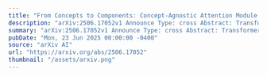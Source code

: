```yaml
---
title: "From Concepts to Components: Concept-Agnostic Attention Module Discovery in Transformers"
description: "arXiv:2506.17052v1 Announce Type: cross Abstract: Transformers have achieved state-of-the-art performance across language and vision tasks. This success drives the imperative to interpret their internal mechanisms with the dual goals of enhancing performance and improving behavioral control. Attribution methods help advance interpretability by assigning model outputs associated with a target concept to specific model components. Current attribution research primarily studies multi-layer perceptron neurons and addresses relatively simple concepts such as factual associations (e.g., Paris is located in France). This focus tends to overlook the impact of the attention mechanism and lacks a unified approach for analyzing more complex concepts. To fill these gaps, we introduce Scalable Attention Module Discovery (SAMD), a concept-agnostic method for mapping arbitrary, complex concepts to specific attention heads of general transformer models. We accomplish this by representing each concept as a vector, calculating its cosine similarity with each attention head, and selecting the TopK-scoring heads to construct the concept-associated attention module. We then propose Scalar Attention Module Intervention (SAMI), a simple strategy to diminish or amplify the effects of a concept by adjusting the attention module using only a single scalar parameter. Empirically, we demonstrate SAMD on concepts of varying complexity, and visualize the locations of their corresponding modules. Our results demonstrate that module locations remain stable before and after LLM post-training, and confirm prior work on the mechanics of LLM multilingualism. Through SAMI, we facilitate jailbreaking on HarmBench (+72.7%) by diminishing 'safety' and improve performance on the GSM8K benchmark (+1.6%) by amplifying 'reasoning'. Lastly, we highlight the domain-agnostic nature of our approach by suppressing the image classification accuracy of vision transformers on ImageNet."
summary: "arXiv:2506.17052v1 Announce Type: cross Abstract: Transformers have achieved state-of-the-art performance across language and vision tasks. This success drives the imperative to interpret their internal mechanisms with the dual goals of enhancing performance and improving behavioral control. Attribution methods help advance interpretability by assigning model outputs associated with a target concept to specific model components. Current attribution research primarily studies multi-layer perceptron neurons and addresses relatively simple concepts such as factual associations (e.g., Paris is located in France). This focus tends to overlook the impact of the attention mechanism and lacks a unified approach for analyzing more complex concepts. To fill these gaps, we introduce Scalable Attention Module Discovery (SAMD), a concept-agnostic method for mapping arbitrary, complex concepts to specific attention heads of general transformer models. We accomplish this by representing each concept as a vector, calculating its cosine similarity with each attention head, and selecting the TopK-scoring heads to construct the concept-associated attention module. We then propose Scalar Attention Module Intervention (SAMI), a simple strategy to diminish or amplify the effects of a concept by adjusting the attention module using only a single scalar parameter. Empirically, we demonstrate SAMD on concepts of varying complexity, and visualize the locations of their corresponding modules. Our results demonstrate that module locations remain stable before and after LLM post-training, and confirm prior work on the mechanics of LLM multilingualism. Through SAMI, we facilitate jailbreaking on HarmBench (+72.7%) by diminishing 'safety' and improve performance on the GSM8K benchmark (+1.6%) by amplifying 'reasoning'. Lastly, we highlight the domain-agnostic nature of our approach by suppressing the image classification accuracy of vision transformers on ImageNet."
pubDate: "Mon, 23 Jun 2025 00:00:00 -0400"
source: "arXiv AI"
url: "https://arxiv.org/abs/2506.17052"
thumbnail: "/assets/arxiv.png"
---
```


